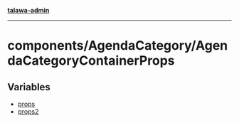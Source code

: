 [**talawa-admin**](../../../README.md)

***

# components/AgendaCategory/AgendaCategoryContainerProps

## Variables

- [props](variables/props.md)
- [props2](variables/props2.md)
